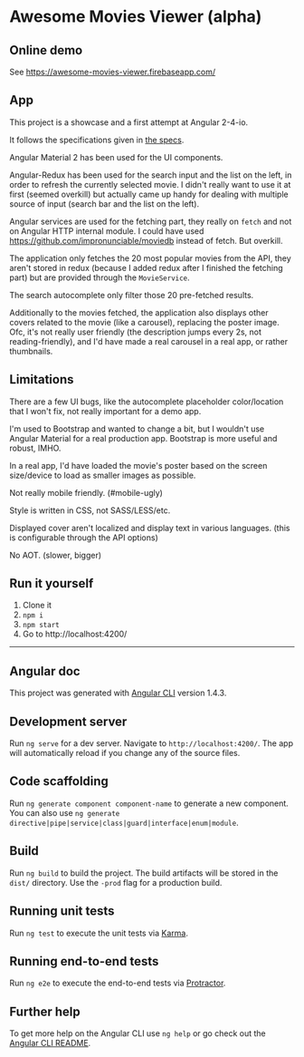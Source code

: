 # Awesome Movies Viewer (alpha)

## Online demo

See https://awesome-movies-viewer.firebaseapp.com/

## App

This project is a showcase and a first attempt at Angular 2-4-io.

It follows the specifications given in [the specs](./specs.pdf).

Angular Material 2 has been used for the UI components.

Angular-Redux has been used for the search input and the list on the left, in order to refresh the currently selected movie.
I didn't really want to use it at first (seemed overkill) but actually came up handy for dealing with multiple source of input (search bar and the list on the left).

Angular services are used for the fetching part, they really on `fetch` and not on Angular HTTP internal module.
I could have used https://github.com/impronunciable/moviedb instead of fetch. But overkill.

The application only fetches the 20 most popular movies from the API, they aren't stored in redux (because I added redux after I finished the fetching part) but are provided through the `MovieService`.

The search autocomplete only filter those 20 pre-fetched results.

Additionally to the movies fetched, the application also displays other covers related to the movie (like a carousel), replacing the poster image.
Ofc, it's not really user friendly (the description jumps every 2s, not reading-friendly), and I'd have made a real carousel in a real app, or rather thumbnails.

## Limitations

There are a few UI bugs, like the autocomplete placeholder color/location that I won't fix, not really important for a demo app.

I'm used to Bootstrap and wanted to change a bit, but I wouldn't use Angular Material for a real production app. Bootstrap is more useful and robust, IMHO.

In a real app, I'd have loaded the movie's poster based on the screen size/device to load as smaller images as possible.

Not really mobile friendly. (#mobile-ugly)

Style is written in CSS, not SASS/LESS/etc.

Displayed cover aren't localized and display text in various languages. (this is configurable through the API options)

No AOT. (slower, bigger)

## Run it yourself

1. Clone it
1. `npm i`
1. `npm start`
1. Go to http://localhost:4200/

---

Angular doc
------

This project was generated with [Angular CLI](https://github.com/angular/angular-cli) version 1.4.3.

## Development server

Run `ng serve` for a dev server. Navigate to `http://localhost:4200/`. The app will automatically reload if you change any of the source files.

## Code scaffolding

Run `ng generate component component-name` to generate a new component. You can also use `ng generate directive|pipe|service|class|guard|interface|enum|module`.

## Build

Run `ng build` to build the project. The build artifacts will be stored in the `dist/` directory. Use the `-prod` flag for a production build.

## Running unit tests

Run `ng test` to execute the unit tests via [Karma](https://karma-runner.github.io).

## Running end-to-end tests

Run `ng e2e` to execute the end-to-end tests via [Protractor](http://www.protractortest.org/).

## Further help

To get more help on the Angular CLI use `ng help` or go check out the [Angular CLI README](https://github.com/angular/angular-cli/blob/master/README.md).
